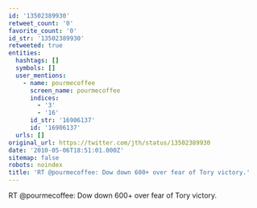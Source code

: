 ```yaml
---
id: '13502389930'
retweet_count: '0'
favorite_count: '0'
id_str: '13502389930'
retweeted: true
entities:
  hashtags: []
  symbols: []
  user_mentions:
    - name: pourmecoffee
      screen_name: pourmecoffee
      indices:
        - '3'
        - '16'
      id_str: '16906137'
      id: '16906137'
  urls: []
original_url: https://twitter.com/jth/status/13502389930
date: '2010-05-06T18:51:01.000Z'
sitemap: false
robots: noindex
title: 'RT @pourmecoffee: Dow down 600+ over fear of Tory victory.'
---
```


RT @pourmecoffee: Dow down 600+ over fear of Tory victory.